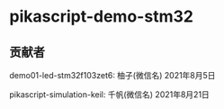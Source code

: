 # pikascript-demo-stm32
## 贡献者

demo01-led-stm32f103zet6: 柚子(微信名) 2021年8月5日

pikascript-simulation-keil: 千帆(微信名) 2021年8月21日
